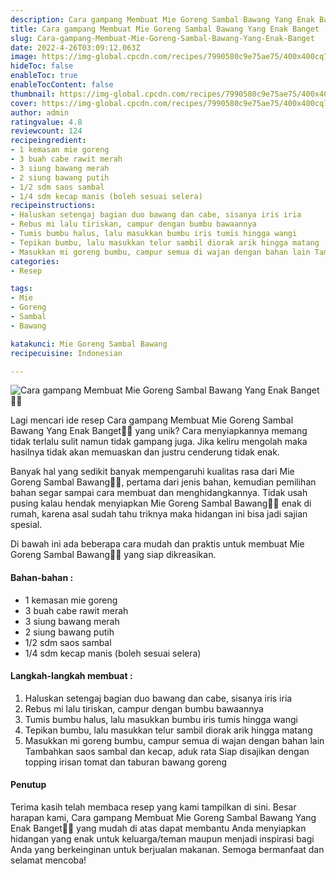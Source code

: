 ```yaml
---
description: Cara gampang Membuat Mie Goreng Sambal Bawang Yang Enak Banget"
title: Cara gampang Membuat Mie Goreng Sambal Bawang Yang Enak Banget
slug: Cara-gampang-Membuat-Mie-Goreng-Sambal-Bawang-Yang-Enak-Banget
date: 2022-4-26T03:09:12.063Z
image: https://img-global.cpcdn.com/recipes/7990580c9e75ae75/400x400cq70/photo.jpg
hideToc: false
enableToc: true
enableTocContent: false
thumbnail: https://img-global.cpcdn.com/recipes/7990580c9e75ae75/400x400cq70/photo.jpg
cover: https://img-global.cpcdn.com/recipes/7990580c9e75ae75/400x400cq70/photo.jpg
author: admin
ratingvalue: 4.8
reviewcount: 124
recipeingredient:
- 1 kemasan mie goreng
- 3 buah cabe rawit merah
- 3 siung bawang merah
- 2 siung bawang putih
- 1/2 sdm saos sambal
- 1/4 sdm kecap manis (boleh sesuai selera)
recipeinstructions:
- Haluskan setengaj bagian duo bawang dan cabe, sisanya iris iria
- Rebus mi lalu tiriskan, campur dengan bumbu bawaannya
- Tumis bumbu halus, lalu masukkan bumbu iris tumis hingga wangi
- Tepikan bumbu, lalu masukkan telur sambil diorak arik hingga matang
- Masukkan mi goreng bumbu, campur semua di wajan dengan bahan lain Tambahkan saos sambal dan kecap, aduk rata Siap disajikan dengan topping irisan tomat dan taburan bawang goreng
categories:
- Resep

tags:
- Mie
- Goreng
- Sambal
- Bawang

katakunci: Mie Goreng Sambal Bawang
recipecuisine: Indonesian

---
```


![Cara gampang Membuat Mie Goreng Sambal Bawang Yang Enak Banget👩‍🍳](https://img-global.cpcdn.com/recipes/7990580c9e75ae75/400x400cq70/photo.jpg)

Lagi mencari ide resep Cara gampang Membuat Mie Goreng Sambal Bawang Yang Enak Banget👩‍🍳 yang unik? Cara menyiapkannya memang tidak terlalu sulit namun tidak gampang juga. Jika keliru mengolah maka hasilnya tidak akan memuaskan dan justru cenderung tidak enak.

Banyak hal yang sedikit banyak mempengaruhi kualitas rasa dari Mie Goreng Sambal Bawang👩‍🍳, pertama dari jenis bahan, kemudian pemilihan bahan segar sampai cara membuat dan menghidangkannya. Tidak usah pusing kalau hendak menyiapkan Mie Goreng Sambal Bawang👩‍🍳 enak di rumah, karena asal sudah tahu triknya maka hidangan ini bisa jadi sajian spesial.

Di bawah ini ada beberapa cara mudah dan praktis untuk membuat Mie Goreng Sambal Bawang👩‍🍳 yang siap dikreasikan.

<!--inarticleads1-->

#### Bahan-bahan :

- 1 kemasan mie goreng
- 3 buah cabe rawit merah
- 3 siung bawang merah
- 2 siung bawang putih
- 1/2 sdm saos sambal
- 1/4 sdm kecap manis (boleh sesuai selera)

<!--inarticleads2-->

#### Langkah-langkah membuat :

1. Haluskan setengaj bagian duo bawang dan cabe, sisanya iris iria
1. Rebus mi lalu tiriskan, campur dengan bumbu bawaannya
1. Tumis bumbu halus, lalu masukkan bumbu iris tumis hingga wangi
1. Tepikan bumbu, lalu masukkan telur sambil diorak arik hingga matang
1. Masukkan mi goreng bumbu, campur semua di wajan dengan bahan lain Tambahkan saos sambal dan kecap, aduk rata Siap disajikan dengan topping irisan tomat dan taburan bawang goreng

#### Penutup

Terima kasih telah membaca resep yang kami tampilkan di sini. Besar harapan kami, Cara gampang Membuat Mie Goreng Sambal Bawang Yang Enak Banget👩‍🍳 yang mudah di atas dapat membantu Anda menyiapkan hidangan yang enak untuk keluarga/teman maupun menjadi inspirasi bagi Anda yang berkeinginan untuk berjualan makanan. Semoga bermanfaat dan selamat mencoba!